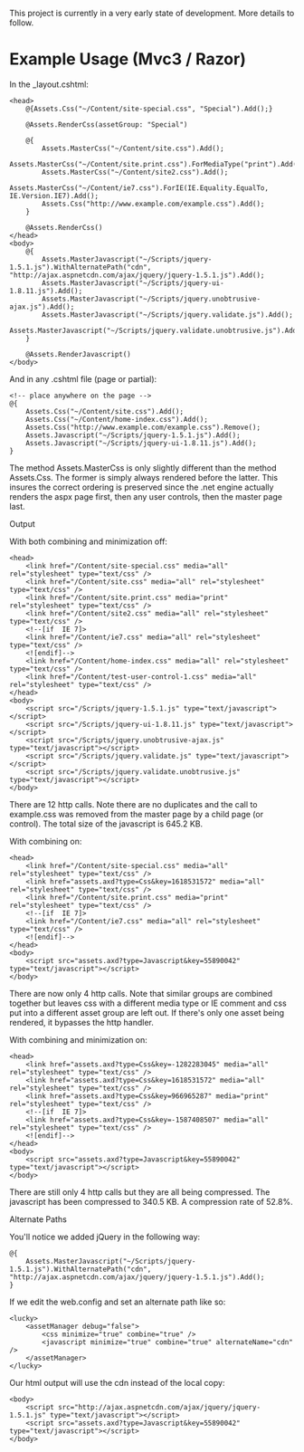 This project is currently in a very early state of development. More details to follow.

# Example Usage (Mvc3 / Razor)

In the _layout.cshtml: 

    <head>
        @{Assets.Css("~/Content/site-special.css", "Special").Add();}
        
        @Assets.RenderCss(assetGroup: "Special")
        
        @{
            Assets.MasterCss("~/Content/site.css").Add();
            Assets.MasterCss("~/Content/site.print.css").ForMediaType("print").Add();
            Assets.MasterCss("~/Content/site2.css").Add();
            Assets.MasterCss("~/Content/ie7.css").ForIE(IE.Equality.EqualTo, IE.Version.IE7).Add();
            Assets.Css("http://www.example.com/example.css").Add();
        }
    
        @Assets.RenderCss()
    </head>
    <body>
        @{
            Assets.MasterJavascript("~/Scripts/jquery-1.5.1.js").WithAlternatePath("cdn", "http://ajax.aspnetcdn.com/ajax/jquery/jquery-1.5.1.js").Add();
            Assets.MasterJavascript("~/Scripts/jquery-ui-1.8.11.js").Add();
            Assets.MasterJavascript("~/Scripts/jquery.unobtrusive-ajax.js").Add();
            Assets.MasterJavascript("~/Scripts/jquery.validate.js").Add();
            Assets.MasterJavascript("~/Scripts/jquery.validate.unobtrusive.js").Add();
        }

        @Assets.RenderJavascript()
    </body>
  
And in any .cshtml file (page or partial): 

    <!-- place anywhere on the page -->
    @{
        Assets.Css("~/Content/site.css").Add();
        Assets.Css("~/Content/home-index.css").Add();
        Assets.Css("http://www.example.com/example.css").Remove();
        Assets.Javascript("~/Scripts/jquery-1.5.1.js").Add();
        Assets.Javascript("~/Scripts/jquery-ui-1.8.11.js").Add();
    }
  
The method Assets.MasterCss is only slightly different than the method Assets.Css. The former is simply always rendered before the latter. This insures the correct ordering is preserved since the .net engine actually renders the aspx page first, then any user controls, then the master page last.

Output

With both combining and minimization off: 

    <head>
        <link href="/Content/site-special.css" media="all" rel="stylesheet" type="text/css" />
        <link href="/Content/site.css" media="all" rel="stylesheet" type="text/css" />
        <link href="/Content/site.print.css" media="print" rel="stylesheet" type="text/css" />
        <link href="/Content/site2.css" media="all" rel="stylesheet" type="text/css" />
        <!--[if  IE 7]>
        <link href="/Content/ie7.css" media="all" rel="stylesheet" type="text/css" />
        <![endif]-->
        <link href="/Content/home-index.css" media="all" rel="stylesheet" type="text/css" />
        <link href="/Content/test-user-control-1.css" media="all" rel="stylesheet" type="text/css" />
    </head>
    <body>
        <script src="/Scripts/jquery-1.5.1.js" type="text/javascript"></script>
        <script src="/Scripts/jquery-ui-1.8.11.js" type="text/javascript"></script>
        <script src="/Scripts/jquery.unobtrusive-ajax.js" type="text/javascript"></script>
        <script src="/Scripts/jquery.validate.js" type="text/javascript"></script>
        <script src="/Scripts/jquery.validate.unobtrusive.js" type="text/javascript"></script>
    </body>

There are 12 http calls. Note there are no duplicates and the call to example.css was removed from the master page by a child page (or control). The total size of the javascript is 645.2 KB.

With combining on:

    <head>
        <link href="/Content/site-special.css" media="all" rel="stylesheet" type="text/css" />
        <link href="assets.axd?type=Css&key=1618531572" media="all" rel="stylesheet" type="text/css" />
        <link href="/Content/site.print.css" media="print" rel="stylesheet" type="text/css" />
        <!--[if  IE 7]>
        <link href="/Content/ie7.css" media="all" rel="stylesheet" type="text/css" />
        <![endif]-->
    </head>
    <body>
        <script src="assets.axd?type=Javascript&key=55890042" type="text/javascript"></script>
    </body>
  
There are now only 4 http calls. Note that similar groups are combined together but leaves css with a different media type or IE comment and css put into a different asset group are left out. If there's only one asset being rendered, it bypasses the http handler. 

With combining and minimization on: 

    <head>
        <link href="assets.axd?type=Css&key=-1282283045" media="all" rel="stylesheet" type="text/css" />
        <link href="assets.axd?type=Css&key=1618531572" media="all" rel="stylesheet" type="text/css" />
        <link href="assets.axd?type=Css&key=966965287" media="print" rel="stylesheet" type="text/css" />
        <!--[if  IE 7]>
        <link href="assets.axd?type=Css&key=-1587408507" media="all" rel="stylesheet" type="text/css" />
        <![endif]-->
    </head>
    <body>
        <script src="assets.axd?type=Javascript&key=55890042" type="text/javascript"></script>
    </body>
  
There are still only 4 http calls but they are all being compressed. The javascript has been compressed to 340.5 KB. A compression rate of 52.8%.

Alternate Paths

You'll notice we added jQuery in the following way:

    @{
        Assets.MasterJavascript("~/Scripts/jquery-1.5.1.js").WithAlternatePath("cdn", "http://ajax.aspnetcdn.com/ajax/jquery/jquery-1.5.1.js").Add();
    }

If we edit the web.config and set an alternate path like so: 

    <lucky>
        <assetManager debug="false">
            <css minimize="true" combine="true" />
            <javascript minimize="true" combine="true" alternateName="cdn" />
        </assetManager>
    </lucky>

Our html output will use the cdn instead of the local copy:
  
    <body>
        <script src="http://ajax.aspnetcdn.com/ajax/jquery/jquery-1.5.1.js" type="text/javascript"></script>
        <script src="assets.axd?type=Javascript&key=55890042" type="text/javascript"></script>
    </body>